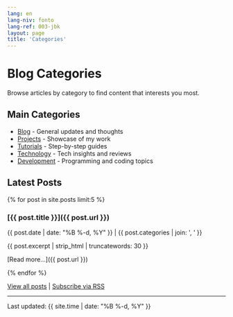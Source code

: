 ```yaml
---
lang: en
lang-niv: fonto
lang-ref: 003-jbk
layout: page
title: 'Categories'
---
```


# Blog Categories

Browse articles by category to find content that interests you most.

## Main Categories

- [Blog](category/blog/) - General updates and thoughts
- [Projects](category/projects) - Showcase of my work
- [Tutorials](category/tutorials) - Step-by-step guides
- [Technology](category/technology) - Tech insights and reviews
- [Development](category/development) - Programming and coding topics

## Latest Posts

{% for post in site.posts limit:5 %}

### [{{ post.title }}]({{ post.url }})

{{ post.date | date: "%B %-d, %Y" }} | {{ post.categories | join: ', ' }}

{{ post.excerpt | strip_html | truncatewords: 30 }}

[Read more...]({{ post.url }})

{% endfor %}

[View all posts](archive) | [Subscribe via RSS](feed.xml)

---

Last updated: {{ site.time | date: "%B %-d, %Y" }}
